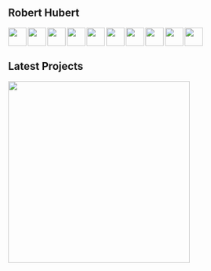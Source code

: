 ## Robert Hubert


<img align="left" style= "width: 37px" src="https://cdn.jsdelivr.net/gh/devicons/devicon/icons/python/python-original.svg" />
<img align="left" style= "width: 37px" src="https://cdn.jsdelivr.net/gh/devicons/devicon/icons/django/django-plain.svg" />
<img align="left" style= "width: 37px" src="https://cdn.jsdelivr.net/gh/devicons/devicon/icons/html5/html5-original.svg" />
<img align="left" style= "width: 37px" src="https://cdn.jsdelivr.net/gh/devicons/devicon/icons/css3/css3-original.svg" />
<img align="left" style= "width: 37px" src="https://cdn.jsdelivr.net/gh/devicons/devicon/icons/javascript/javascript-original.svg" />
<img align="left" style= "width: 37px" src="https://cdn.jsdelivr.net/gh/devicons/devicon/icons/react/react-original.svg" />
<img align="left" style= "width: 37px" src="https://cdn.jsdelivr.net/gh/devicons/devicon/icons/mysql/mysql-original-wordmark.svg" />
<img align="left" style= "width: 37px" src="https://cdn.jsdelivr.net/gh/devicons/devicon/icons/postgresql/postgresql-original-wordmark.svg" />
<img align="left" style= "width: 37px" src="https://cdn.jsdelivr.net/gh/devicons/devicon/icons/flask/flask-original.svg" />
<img  style= "width: 37px" src="https://beautiful-soup-4.readthedocs.io/en/latest/_images/6.1.jpg" />

<br>

## Latest Projects

<img style= "width: 370px" src="https://beautiful-soup-4.readthedocs.io/en/latest/_images/6.1.jpg" />

<!--
**Rhubert710/Rhubert710** is a ✨ _special_ ✨ repository because its `README.md` (this file) appears on your GitHub profile.

Here are some ideas to get you started:

- 🔭 I’m currently working on ...
- 🌱 I’m currently learning ...
- 👯 I’m looking to collaborate on ...
- 🤔 I’m looking for help with ...
- 💬 Ask me about ...
- 📫 How to reach me: ...
- 😄 Pronouns: ...
- ⚡ Fun fact: ...
-->

